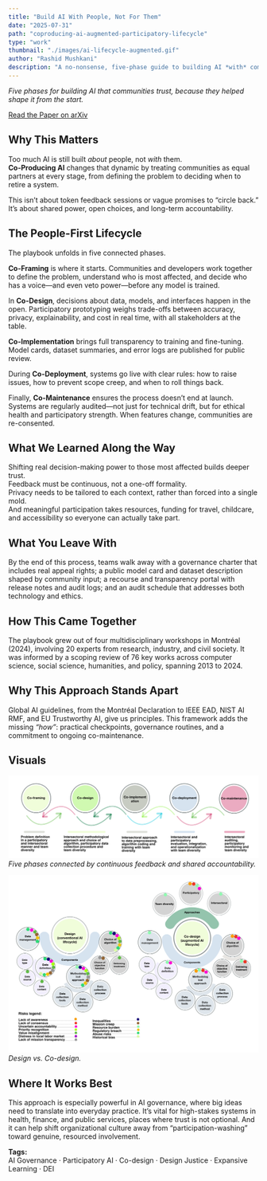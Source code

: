 ```yaml
---
title: "Build AI With People, Not For Them"
date: "2025-07-31"
path: "coproducing-ai-augmented-participatory-lifecycle"
type: "work"
thumbnail: "./images/ai-lifecycle-augmented.gif"
author: "Rashid Mushkani"
description: "A no-nonsense, five-phase guide to building AI *with* communities—so decisions, risks, and benefits are shared from day one."
---
```


*Five phases for building AI that communities trust, because they helped shape it from the start.*

[Read the Paper on arXiv](https://arxiv.org/abs/2508.00138)


## Why This Matters

Too much AI is still built *about* people, not *with* them.  
**Co-Producing AI** changes that dynamic by treating communities as equal partners at every stage, from defining the problem to deciding when to retire a system.

This isn’t about token feedback sessions or vague promises to “circle back.” It’s about shared power, open choices, and long-term accountability.


## The People-First Lifecycle

The playbook unfolds in five connected phases.

**Co-Framing** is where it starts. Communities and developers work together to define the problem, understand who is most affected, and decide who has a voice—and even veto power—before any model is trained.

In **Co-Design**, decisions about data, models, and interfaces happen in the open. Participatory prototyping weighs trade-offs between accuracy, privacy, explainability, and cost in real time, with all stakeholders at the table.

**Co-Implementation** brings full transparency to training and fine-tuning. Model cards, dataset summaries, and error logs are published for public review.

During **Co-Deployment**, systems go live with clear rules: how to raise issues, how to prevent scope creep, and when to roll things back.

Finally, **Co-Maintenance** ensures the process doesn’t end at launch. Systems are regularly audited—not just for technical drift, but for ethical health and participatory strength. When features change, communities are re-consented.


## What We Learned Along the Way

Shifting real decision-making power to those most affected builds deeper trust.  
Feedback must be continuous, not a one-off formality.  
Privacy needs to be tailored to each context, rather than forced into a single mold.  
And meaningful participation takes resources, funding for travel, childcare, and accessibility so everyone can actually take part.


## What You Leave With

By the end of this process, teams walk away with a governance charter that includes real appeal rights; a public model card and dataset description shaped by community input; a recourse and transparency portal with release notes and audit logs; and an audit schedule that addresses both technology and ethics.


## How This Came Together

The playbook grew out of four multidisciplinary workshops in Montréal (2024), involving 20 experts from research, industry, and civil society. It was informed by a scoping review of 76 key works across computer science, social science, humanities, and policy, spanning 2013 to 2024.


## Why This Approach Stands Apart

Global AI guidelines, from the Montréal Declaration to IEEE EAD, NIST AI RMF, and EU Trustworthy AI, give us principles. This framework adds the missing *“how”*: practical checkpoints, governance routines, and a commitment to ongoing co-maintenance.


## Visuals

![Lifecycle overview.](./images/coproducing_ai_lifecycle.png)  
*Five phases connected by continuous feedback and shared accountability.*

![Risks in Design versus Co-design.](./images/design.png)  
*Design vs. Co-design.*


## Where It Works Best

This approach is especially powerful in AI governance, where big ideas need to translate into everyday practice. It’s vital for high-stakes systems in health, finance, and public services, places where trust is not optional. And it can help shift organizational culture away from “participation-washing” toward genuine, resourced involvement.

**Tags:**  
AI Governance · Participatory AI · Co-design · Design Justice · Expansive Learning · DEI

